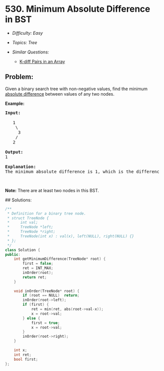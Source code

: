 # 530. Minimum Absolute Difference in BST

* *Difficulty: Easy*

* *Topics: Tree*

* *Similar Questions:*

  * [K-diff Pairs in an Array](./tests/minimum-absolute-difference-in-bst.md)

## Problem:

<p>Given a binary search tree with non-negative values, find the minimum <a href="https://en.wikipedia.org/wiki/Absolute_difference">absolute difference</a> between values of any two nodes.</p>

<p><b>Example:</b></p>

<pre>
<b>Input:</b>

   1
    \
     3
    /
   2

<b>Output:</b>
1

<b>Explanation:</b>
The minimum absolute difference is 1, which is the difference between 2 and 1 (or between 2 and 3).
</pre>

<p>&nbsp;</p>

<p><b>Note:</b> There are at least two nodes in this BST.</p>
## Solutions:

```c++
/**
 * Definition for a binary tree node.
 * struct TreeNode {
 *     int val;
 *     TreeNode *left;
 *     TreeNode *right;
 *     TreeNode(int x) : val(x), left(NULL), right(NULL) {}
 * };
 */
class Solution {
public:
    int getMinimumDifference(TreeNode* root) {
        first = false;
        ret = INT_MAX;
        inOrder(root);
        return ret;
    }
    
    void inOrder(TreeNode* root) {
        if (root == NULL)  return;
        inOrder(root->left);
        if (first) {
            ret = min(ret, abs(root->val-x));
            x = root->val;
        } else {
            first = true;
            x = root->val;
        }
        inOrder(root->right);
    }
    
    int x;
    int ret;
    bool first;
};
```
